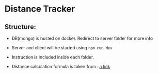 # Distance Tracker

## Structure:
- DB(mongo) is hosted on docker. Redirect to server folder for more info
- Server and client will be started using ```npm run dev```
- Instruction is included inside each folder.

- Distance calculation formula is taken from : 
[a link](https://www.movable-type.co.uk/scripts/latlong.html)

